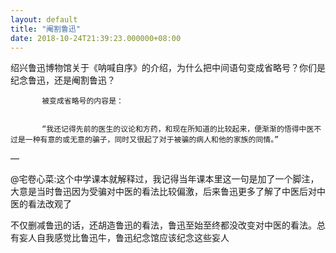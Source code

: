```yaml
---
layout: default
title: "阉割鲁迅"
date: 2018-10-24T21:39:23.000000+08:00
---
```


绍兴鲁迅博物馆关于《呐喊自序》的介绍，为什么把中间语句变成省略号？你们是纪念鲁迅，还是阉割鲁迅？

           被变成省略号的内容是：


           “我还记得先前的医生的议论和方药，和现在所知道的比较起来，便渐渐的悟得中医不过是一种有意的或无意的骗子，同时又很起了对于被骗的病人和他的家族的同情。”

—

@宅卷心菜:这个中学课本就解释过，我记得当年课本里这一句是加了一个脚注，大意是当时鲁迅因为受骗对中医的看法比较偏激，后来鲁迅更多了解了中医后对中医的看法改观了

不仅删减鲁迅的话，还胡造鲁迅的看法，鲁迅至始至终都没改变对中医的看法。总有妄人自我感觉比鲁迅牛，鲁迅纪念馆应该纪念这些妄人

